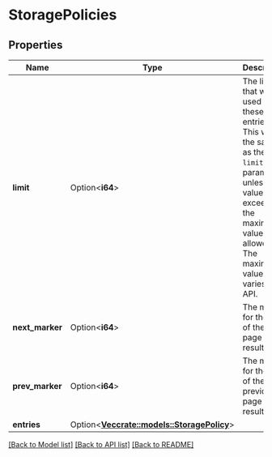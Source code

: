 # StoragePolicies

## Properties

Name | Type | Description | Notes
------------ | ------------- | ------------- | -------------
**limit** | Option<**i64**> | The limit that was used for these entries. This will be the same as the `limit` query parameter unless that value exceeded the maximum value allowed. The maximum value varies by API. | [optional]
**next_marker** | Option<**i64**> | The marker for the start of the next page of results. | [optional]
**prev_marker** | Option<**i64**> | The marker for the start of the previous page of results. | [optional]
**entries** | Option<[**Vec<crate::models::StoragePolicy>**](StoragePolicy.md)> |  | [optional]

[[Back to Model list]](../README.md#documentation-for-models) [[Back to API list]](../README.md#documentation-for-api-endpoints) [[Back to README]](../README.md)


